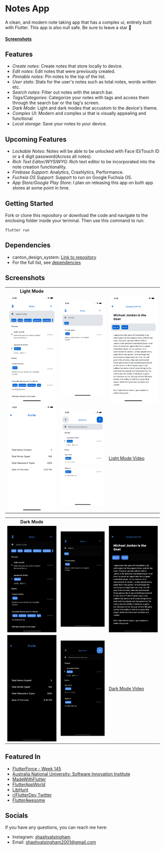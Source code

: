 # Notes App
A clean, and modern note taking app that has a complex ui, entirely built with Flutter. This app is also null safe. Be sure to leave a star 🌟

#### [Screenshots](#screenshots-1)

## Features
- _Create notes_: Create notes that store locally to device.
- _Edit notes_: Edit notes that were previously created.
- _Pinnable notes_: Pin notes to the top of the list.
- _User stats_: Stats for the user's notes such as total notes, words written etc.
- _Search notes_: Filter out notes with the search bar.
- _Tags/Categories_: Categorize your notes with tags and access them through the search bar or the tag's screen.
- _Dark Mode_: Light and dark modes that accustom to the device's theme.
- _Complex UI_: Modern and complex ui that is visually appealing and functional
- _Local storage_: Save your notes to your device.

## Upcoming Features
- _Lockable Notes_: Notes will be able to be unlocked with Face ID/Touch ID or a 4 digit password(Across all notes).
- _Rich Text Editor/WYSIWYG_: Rich text editor to be incorporated into the note creation functionality.
- _Firebase Support_: Analytics, Crashlytics, Performance.
- _Fuchsia OS Support_: Support to run on Google Fuchsia OS.
- _App Store/Google Play Store_: I plan on releasing this app on both app stores at some point in time.

## Getting Started
Fork or clone this repository or download the code and navigate to the enclosing folder inside your terminal. Then use this command to run:
```
flutter run
```

## Dependencies

- canton_design_system: [Link to repository](https://github.com/31Carlton7/canton_design_system)
- For the full list, see [dependencies](https://github.com/31Carlton7/flutter_notes_app/blob/master/pubspec.yaml)

## Screenshots
<table> 
  <th>Light Mode</th>
  <tr>
    <td> 
      <img width="250" src="https://github.com/31Carlton7/flutter_notes_app/blob/master/screenshots/simulator_screenshot_389D0B14-5BDA-4CA1-8BD3-AB45127C3434.png"> </img>
    </td>
    <td>
      <img width="250" src="https://github.com/31Carlton7/flutter_notes_app/blob/master/screenshots/Simulator%20Screen%20Shot%20-%20iPhone%2012%20Pro%20Max%20-%202021-06-13%20at%2018.54.52.png"> 
  </img> 
    </td>
    <td> 
        <img width="250" src="https://github.com/31Carlton7/flutter_notes_app/blob/master/screenshots/simulator_screenshot_67D06A41-ADCA-43F2-BBB2-53E1FFA06E9E.png"> 
  </img>
    </td>
  </tr>
  
  <tr>
     <td>
       <img width="250" src="https://github.com/31Carlton7/flutter_notes_app/blob/master/screenshots/simulator_screenshot_91328528-304B-40EB-9B91-81627EF063C9.png"> 
  </img>
    </td>
    <td>
      <img width="250" src="https://github.com/31Carlton7/flutter_notes_app/blob/master/screenshots/simulator_screenshot_CF1D26E6-3959-4BCB-A47B-1DD69542207C.png">
    </td>
    <td> 
      <a href="https://github.com/31Carlton7/flutter_notes_app/blob/master/videos/light_mode_video.mov">
       Light Mode Video
      </a>
    </td>
  </tr>
</table>

<table> 
  <th>Dark Mode</th>
  <tr>
    <td> 
      <img width="250" src="https://github.com/31Carlton7/flutter_notes_app/blob/master/screenshots/simulator_screenshot_18989CB7-77BD-4DCC-92C5-A9062CC1E64F.png"> </img>
    </td>
    <td>
      <img width="250" src="https://github.com/31Carlton7/flutter_notes_app/blob/master/screenshots/simulator_screenshot_2795C0E4-D853-4697-8B25-46D43AB87FFC.png"> 
  </img> 
    </td>
    <td> 
        <img width="250" src="https://github.com/31Carlton7/flutter_notes_app/blob/master/screenshots/simulator_screenshot_C550D1B3-FDC4-47F1-80A0-80245BD66BDB.png"> 
  </img>
    </td>
  </tr>
  
  <tr>
     <td>
       <img width="250" src="https://github.com/31Carlton7/flutter_notes_app/blob/master/screenshots/simulator_screenshot_8B992D8C-23CF-4FEC-8D1C-9B271BBE8E05.png"> 
  </img>
    </td>
    <td>
      <img width="250" src="https://github.com/31Carlton7/flutter_notes_app/blob/master/screenshots/simulator_screenshot_779C7EDE-5372-4792-950B-B1B4C675C6D8.png">
    </td>
    <td> 
      <a href="https://github.com/31Carlton7/flutter_notes_app/blob/master/videos/dark_mode_video.mov">
       Dark Mode Video
      </a>
    </td>
  </tr>
</table>

## Featured In
- [FlutterForce - Week 145](https://medium.com/flutterforce/flutterforce-week-145-7d8d88b91f8b)
- [Australia National University: Software Innovation Institute](https://sii.anu.edu.au/projects.html)
- [MadeWithFlutter](https://madewithflutter.net/note/)
- [FlutterAppWorld](http://flutterappworld.com/a-clean-and-modern-note-taking-app-built-with-flutter/)
- [LibHunt](https://www.libhunt.com/r/flutter_notes_app)
- [r/FlutterDev Twitter](https://twitter.com/r_FlutterDev/status/1459214227936354306)
- [FlutterAwesome](https://flutterawesome.com/a-clean-and-modern-note-taking-app-built-with-flutter/)

## Socials
If you have any questions, you can reach me here:

- Instagram: [shashvatsingham](https://www.instagram.com/shashvatsingham/)
- Email: shashvatsingham2001@gmail.com

